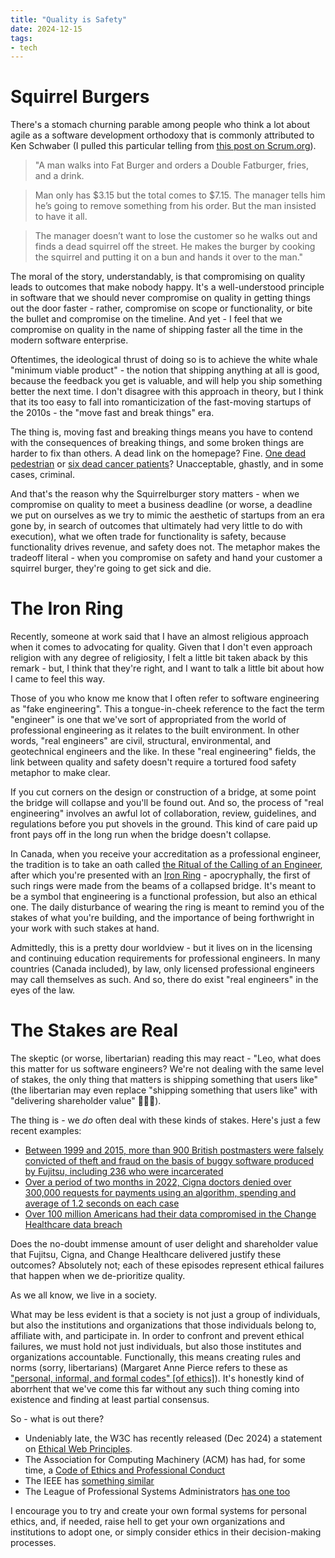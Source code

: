```yaml
---
title: "Quality is Safety"
date: 2024-12-15
tags:
- tech
---
```

# Squirrel Burgers
There's a stomach churning parable among people who think a lot about agile as a software development orthodoxy that is commonly attributed to Ken Schwaber (I pulled this particular telling from [this post on Scrum.org](https://www.scrum.org/forum/scrum-forum/33241/quality-over-quantity-squirrel-burgers)).

> "A man walks into Fat Burger and orders a Double Fatburger, fries, and a drink.

> Man only has $3.15 but the total comes to $7.15. The manager tells him he’s going to remove something from his order.  But the man insisted to have it all.

> The manager doesn’t want to lose the customer so he walks out and finds a dead squirrel off the street.  He makes the burger by cooking the squirrel and putting it on a bun and hands it over to the man."

The moral of the story, understandably, is that compromising on quality leads to outcomes that make nobody happy. It's a well-understood principle in software that we should never compromise on quality in getting things out the door faster - rather, compromise on scope or functionality, or bite the bullet and compromise on the timeline. And yet - I feel that we compromise on quality in the name of shipping faster all the time in the modern software enterprise. 

Oftentimes, the ideological thrust of doing so is to achieve the white whale "minimum viable product" - the notion that shipping anything at all is good, because the feedback you get is valuable, and will help you ship something better the next time. I don't disagree with this approach in theory, but I think that its too easy to fall into romanticization of the fast-moving startups of the 2010s - the "move fast and break things" era.

The thing is, moving fast and breaking things means you have to contend with the consequences of breaking things, and some broken things are harder to fix than others. A dead link on the homepage? Fine. [One dead pedestrian](https://www.reuters.com/business/autos-transportation/how-gms-cruise-robotaxi-tech-failures-led-it-drag-pedestrian-20-feet-2024-01-26/) or [six dead cancer patients](https://en.wikipedia.org/wiki/Therac-25)? Unacceptable, ghastly, and in some cases, criminal.

And that's the reason why the Squirrelburger story matters - when we compromise on quality to meet a business deadline (or worse, a deadline we put on ourselves as we try to mimic the aesthetic of startups from an era gone by, in search of outcomes that ultimately had very little to do with execution), what we often trade for functionality is safety, because functionality drives revenue, and safety does not. The metaphor makes the tradeoff literal - when you compromise on safety and hand your customer a squirrel burger, they're going to get sick and die.

# The Iron Ring
Recently, someone at work said that I have an almost religious approach when it comes to advocating for quality. Given that I don't even approach religion with any degree of religiosity, I felt a little bit taken aback by this remark - but, I think that they're right, and I want to talk a little bit about how I came to feel this way.

Those of you who know me know that I often refer to software engineering as "fake engineering". This a tongue-in-cheek reference to the fact the term "engineer" is one that we've sort of appropriated from the world of professional engineering as it relates to the built environment. In other words, "real engineers" are civil, structural, environmental, and geotechnical engineers and the like. In these "real engineering" fields, the link between quality and safety doesn't require a tortured food safety metaphor to make clear. 

If you cut corners on the design or construction of a bridge, at some point the bridge will collapse and you'll be found out. And so, the process of "real engineering" involves an awful lot of collaboration, review, guidelines, and regulations before you put shovels in the ground. This kind of care paid up front pays off in the long run when the bridge doesn't collapse. 

In Canada, when you receive your accreditation as a professional engineer, the tradition is to take an oath called [the Ritual of the Calling of an Engineer](https://en.wikipedia.org/wiki/Ritual_of_the_Calling_of_an_Engineer), after which you're presented with an [Iron Ring](https://en.wikipedia.org/wiki/Iron_Ring) - apocryphally, the first of such rings were made from the beams of a collapsed bridge. It's meant to be a symbol that engineering is a functional profession, but also an ethical one. The daily disturbance of wearing the ring is meant to remind you of the stakes of what you're building, and the importance of being forthwright in your work with such stakes at hand.

Admittedly, this is a pretty dour worldview - but it lives on in the licensing and continuing education requirements for professional engineers. In many countries (Canada included), by law, only licensed professional engineers may call themselves as such. And so, there do exist "real engineers" in the eyes of the law.

# The Stakes are Real
The skeptic (or worse, libertarian) reading this may react - "Leo, what does this matter for us software engineers? We're not dealing with the same level of stakes, the only thing that matters is shipping something that users like" (the libertarian may even replace "shipping something that users like" with "delivering shareholder value" 💩💩💩).

The thing is - we *do* often deal with these kinds of stakes. Here's just a few recent examples:
- [Between 1999 and 2015, more than 900 British postmasters were falsely convicted of theft and fraud on the basis of buggy software produced by Fujitsu, including 236 who were incarcerated](https://en.wikipedia.org/wiki/British_Post_Office_scandal)
- [Over a period of two months in 2022, Cigna doctors denied over 300,000 requests for payments using an algorithm, spending and average of 1.2 seconds on each case](https://www.propublica.org/article/cigna-pxdx-medical-health-insurance-rejection-claims)
- [Over 100 million Americans had their data compromised in the Change Healthcare data breach](https://www.cybersecuritydive.com/news/change-healthcare-data-breach-exposure/731009/)

Does the no-doubt immense amount of user delight and shareholder value that Fujitsu, Cigna, and Change Healthcare delivered justify these outcomes? Absolutely not; each of these episodes represent ethical failures that happen when we de-prioritize quality.

As we all know, we live in a society. 

What may be less evident is that a society is not just a group of individuals, but also the institutions and organizations that those individuals belong to, affiliate with, and participate in. In order to confront and prevent ethical failures, we must hold not just individuals, but also those institutes and organizations accountable. Functionally, this means creating rules and norms (sorry, libertarians) (Margaret Anne Pierce refers to these as ["personal, informal, and formal codes" [of ethics]](https://link.springer.com/article/10.1007/BF00380363)). It's honestly kind of aborrhent that we've come this far without any such thing coming into existence and finding at least partial consensus.

So - what is out there?
- Undeniably late, the W3C has recently released (Dec 2024) a statement on [Ethical Web Principles](https://www.w3.org/TR/ethical-web-principles/).
- The Association for Computing Machinery (ACM) has had, for some time, a [Code of Ethics and Professional Conduct](https://www.acm.org/code-of-ethics)
- The IEEE has [something similar](https://www.ieee.org/about/corporate/governance/p7-8.html)
- The League of Professional Systems Administrators [has one too](https://lopsa.org/CodeofEthics)

I encourage you to try and create your own formal systems for personal ethics, and, if needed, raise hell to get your own organizations and institutions to adopt one, or simply consider ethics in their decision-making processes.
